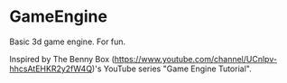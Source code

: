 # GameEngine
Basic 3d game engine.  For fun.

Inspired by The Benny Box (https://www.youtube.com/channel/UCnlpv-hhcsAtEHKR2y2fW4Q)'s YouTube series "Game Engine Tutorial".
